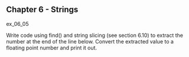 ## Chapter 6 - Strings

ex_06_05 

Write code using find() and string slicing (see section 6.10) to extract the number at the end of the line below. Convert the extracted value to a floating point number and print it out.
